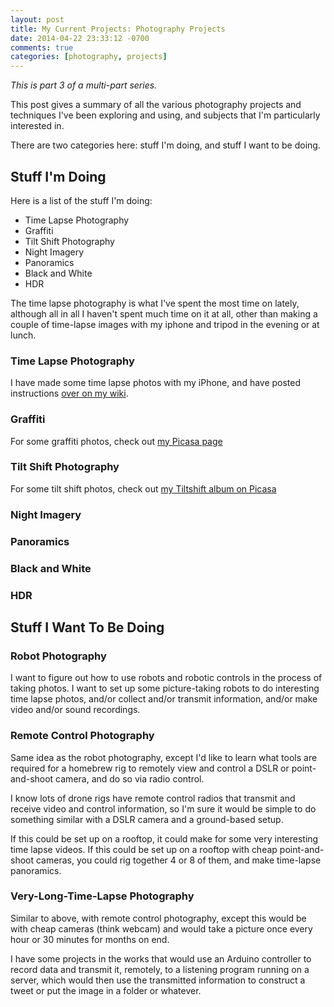 ```yaml
---
layout: post
title: My Current Projects: Photography Projects
date: 2014-04-22 23:33:12 -0700
comments: true
categories: [photography, projects]
---
```


*This is part 3 of a multi-part series.*

This post gives a summary of all the 
various photography projects and techniques 
I've been exploring and using, and subjects
that I'm particularly interested in.

There are two categories here:
stuff I'm doing, and stuff I want to be doing.

## Stuff I'm Doing

Here is a list of the stuff I'm doing:
* Time Lapse Photography 
* Graffiti 
* Tilt Shift Photography 
* Night Imagery 
* Panoramics 
* Black and White 
* HDR

The time lapse photography is what I've 
spent the most time on lately, although
all in all I haven't spent much time on it 
at all, other than making a couple of 
time-lapse images with my iphone and tripod
in the evening or at lunch.

### Time Lapse Photography

I have made some time lapse photos with my 
iPhone, and have posted instructions 
[over on my wiki](http://charlesmartinreid.com/wiki/Timelapse_Movies).

### Graffiti

For some graffiti photos, check out [my Picasa page](http://picasaweb.google.com/charlesreid1)

### Tilt Shift Photography

For some tilt shift photos, check out [my Tiltshift album on Picasa](https://plus.google.com/photos/102767027761380756993/albums/5975536133571147441)

### Night Imagery

### Panoramics

### Black and White

### HDR




## Stuff I Want To Be Doing

### Robot Photography

I want to figure out how to use robots and robotic controls
in the process of taking photos. I want to set up some 
picture-taking robots to do interesting time lapse photos,
and/or collect and/or transmit information,
and/or make video and/or sound recordings.

### Remote Control Photography

Same idea as the robot photography, except I'd like to
learn what tools are required for a homebrew rig
to remotely view and control a DSLR or point-and-shoot
camera, and do so via radio control.

I know lots of drone rigs have remote control radios 
that transmit and receive video and control information,
so I'm sure it would be simple to do something 
similar with a DSLR camera and a ground-based setup.

If this could be set up on a rooftop, it could make 
for some very interesting time lapse videos.
If this could be set up on a rooftop with cheap
point-and-shoot cameras, you could rig together
4 or 8 of them, and make time-lapse panoramics.

### Very-Long-Time-Lapse Photography

Similar to above, with remote control photography,
except this would be with cheap cameras
(think webcam) and would take a picture once
every hour or 30 minutes for months on end.

I have some projects in the works that would use
an Arduino controller to record data and 
transmit it, remotely, to a listening program
running on a server, which would then use 
the transmitted information to 
construct a tweet or put the image in a folder
or whatever.


